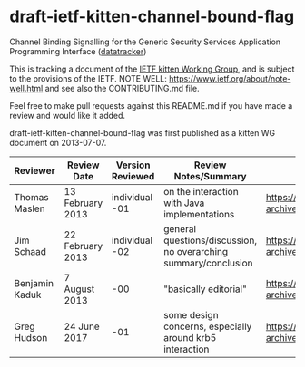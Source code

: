 # draft-ietf-kitten-channel-bound-flag
Channel Binding Signalling for the Generic Security Services Application Programming Interface ([datatracker](https://datatracker.ietf.org/doc/draft-ietf-kitten-channel-bound-flag/))

This is tracking a document of the [IETF kitten Working Group](https://datatracker.ietf.org/wg/kitten), and is subject to the provisions of the IETF. NOTE WELL: https://www.ietf.org/about/note-well.html and see also the CONTRIBUTING.md file.

Feel free to make pull requests against this README.md if you have made a review and would like it added.

draft-ietf-kitten-channel-bound-flag was first published as a kitten WG document on 2013-07-07.

Reviewer | Review Date | Version Reviewed | Review Notes/Summary | Link to Review
---------|-------------|------------------|----------------------|---------------
Thomas Maslen | 13 February 2013 | individual -01 | on the interaction with Java implementations | https://www.ietf.org/mail-archive/web/kitten/current/msg03785.html
Jim Schaad | 22 February 2013 | individual -02 | general questions/discussion, no overarching summary/conclusion | https://www.ietf.org/mail-archive/web/kitten/current/msg03839.html
Benjamin Kaduk | 7 August 2013 | -00 | "basically editorial" | https://www.ietf.org/mail-archive/web/kitten/current/msg04229.html
Greg Hudson | 24 June 2017 | -01 | some design concerns, especially around krb5 interaction | https://www.ietf.org/mail-archive/web/kitten/current/msg06321.html
